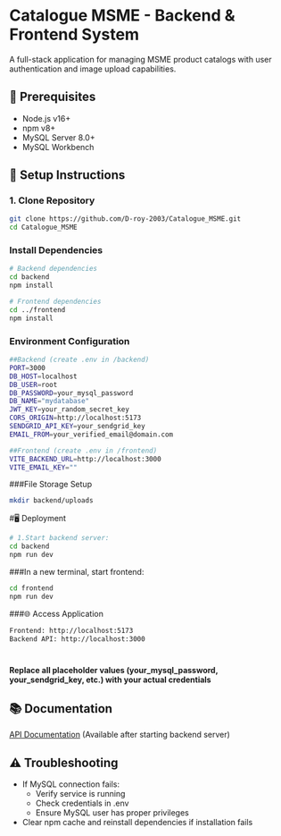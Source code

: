 # Catalogue MSME - Backend & Frontend System

A full-stack application for managing MSME product catalogs with user authentication and image upload capabilities.

## 🚀 Prerequisites

- Node.js v16+
- npm v8+
- MySQL Server 8.0+
- MySQL Workbench

## 🔧 Setup Instructions

### 1. Clone Repository
```bash
git clone https://github.com/D-roy-2003/Catalogue_MSME.git
cd Catalogue_MSME
```

### Install Dependencies
```bash
# Backend dependencies
cd backend
npm install

# Frontend dependencies
cd ../frontend
npm install
```

### Environment Configuration
```bash
##Backend (create .env in /backend)
PORT=3000
DB_HOST=localhost
DB_USER=root
DB_PASSWORD=your_mysql_password
DB_NAME="mydatabase"
JWT_KEY=your_random_secret_key
CORS_ORIGIN=http://localhost:5173
SENDGRID_API_KEY=your_sendgrid_key
EMAIL_FROM=your_verified_email@domain.com

##Frontend (create .env in /frontend)
VITE_BACKEND_URL=http://localhost:3000
VITE_EMAIL_KEY=""

```

###File Storage Setup
```bash
mkdir backend/uploads
```


#🖥️ Deployment
```bash
# 1.Start backend server:
cd backend
npm run dev
```

###In a new terminal, start frontend:
```bash
cd frontend
npm run dev
```

###🌐 Access Application
```bash
Frontend: http://localhost:5173
Backend API: http://localhost:3000
```

#
**Replace all placeholder values (your_mysql_password, your_sendgrid_key, etc.) with your actual credentials**

## 📚 Documentation
[API Documentation](http://localhost:3000/api-docs) (Available after starting backend server)

## ⚠️ Troubleshooting
- If MySQL connection fails:
  - Verify service is running
  - Check credentials in .env
  - Ensure MySQL user has proper privileges
- Clear npm cache and reinstall dependencies if installation fails
